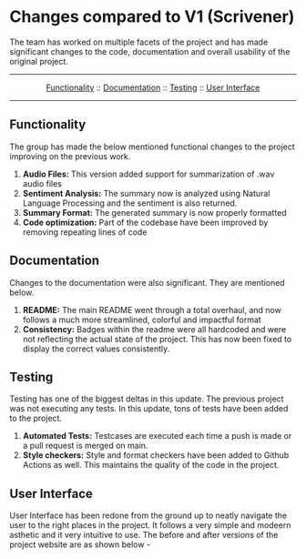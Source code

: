 # Changes compared to V1 (Scrivener)

The team has worked on multiple facets of the project and has made significant changes to the code, documentation and overall usability of the original project. 

---

<p align="center">
  <a href="#functionality">Functionality</a>
  ::
  <a href="#documentation">Documentation</a>
  ::
  <a href="#testing">Testing</a>
  ::
  <a href="#user-interface">User Interface</a>
</p>

---

## Functionality
The group has made the below mentioned functional changes to the project improving on the previous work.
1. **Audio Files:** This version added support for summarization of .wav audio files
2. **Sentiment Analysis:** The summary now is analyzed using Natural Language Processing and the sentiment is also returned.
3. **Summary Format:** The generated summary is now properly formatted
4. **Code optimization:** Part of the codebase have been improved by removing repeating lines of code

## Documentation
Changes to the documentation were also significant. They are mentioned below.
1. **README:** The main README went through a total overhaul, and now follows a much more streamlined, colorful and impactful format
2. **Consistency:** Badges within the readme were all hardcoded and were not reflecting the actual state of the project. This has now been fixed to display the correct values consistently. 

## Testing
Testing has one of the biggest deltas in this update. The previous project was not executing any tests. In this update, tons of tests have been added to the project.
1. **Automated Tests:** Testcases are executed each time a push is made or a pull request is merged on main.
2. **Style checkers:** Style and format checkers have been added to Github Actions as well. This maintains the quality of the code in the project.

## User Interface
User Interface has been redone from the ground up to neatly navigate the user to the right places in the project. It follows a very simple and modeern asthetic and it very intuitive to use. The before and after versions of the project website are as shown below - 
